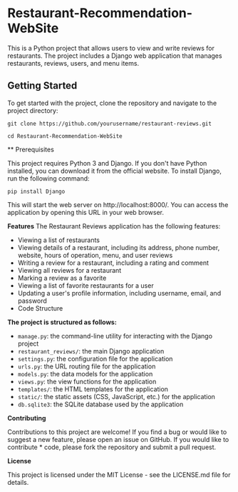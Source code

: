 # Restaurant-Recommendation-WebSite
This is a Python project that allows users to view and write reviews for restaurants. The project includes a Django web application that manages restaurants, reviews, users, and menu items.

## Getting Started

To get started with the project, clone the repository and navigate to the project directory:

```git clone https://github.com/yourusername/restaurant-reviews.git```

```cd Restaurant-Recommendation-WebSite```

** Prerequisites

This project requires Python 3 and Django. If you don't have Python installed, you can download it from the official website. To install Django, run the following command:

```pip install Django```

This will start the web server on http://localhost:8000/. You can access the application by opening this URL in your web browser.

**Features**
The Restaurant Reviews application has the following features:

- Viewing a list of restaurants
- Viewing details of a restaurant, including its address, phone number, website, hours of operation, menu, and user reviews
- Writing a review for a restaurant, including a rating and comment
- Viewing all reviews for a restaurant
- Marking a review as a favorite
- Viewing a list of favorite restaurants for a user
- Updating a user's profile information, including username, email, and password
- Code Structure

**The project is structured as follows:**

* `manage.py`: the command-line utility for interacting with the Django project
* `restaurant_reviews/`: the main Django application
* `settings.py`: the configuration file for the application
* `urls.py`: the URL routing file for the application
* `models.py`: the data models for the application
* `views.py`: the view functions for the application
* `templates/`: the HTML templates for the application
* `static/`: the static assets (CSS, JavaScript, etc.) for the application
* `db.sqlite3`: the SQLite database used by the application

**Contributing**

Contributions to this project are welcome! If you find a bug or would like to suggest a new feature, please open an issue on GitHub. If you would like to contribute * code, please fork the repository and submit a pull request.

**License**

This project is licensed under the MIT License - see the LICENSE.md file for details.

